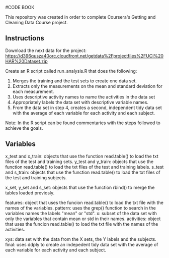 #CODE BOOK

This repository was created in order to complete Coursera's Getting and Cleaning Data Course project.

## Instructions

Download the next data for the project:
https://d396qusza40orc.cloudfront.net/getdata%2Fprojectfiles%2FUCI%20HAR%20Dataset.zip 

Create an R script called run_analysis.R that does the following:

1. Merges the training and the test sets to create one data set.
2. Extracts only the measurements on the mean and standard deviation for each measurement. 
3. Uses descriptive activity names to name the activities in the data set
4. Appropriately labels the data set with descriptive variable names. 
5. From the data set in step 4, creates a second, independent tidy data set with the average of each variable for each activity and each subject.

Note: In the R script can be found commentaries with the steps followed to achieve the goals.

## Variables

x_test and x_train: objects that use the function read.table() to load the txt files of the test and training sets.
y_test and y_train: objects that use the function read.table() to load the txt files of the test and training labels.
s_test and s_train: objects that use the function read.table() to load the txt files of the test and training subjects.

x_set, y_set and s_set: objects that use the function rbind() to merge the tables loaded previosly.

features: object that uses the funcion read.table() to load the txt file with the names of the variables.
pattern: uses the grep() function to search in the variables names the labels "mean" or "std".
x: subset of the data set with only the variables that contain mean or std in their names.
activities: object that uses the funcion read.table() to load the txt file with the names of the activities.

xys: data set with the data from the X sets, the Y labels and the subjects.
final: uses ddply to create an indepedent tidy data set with the average of each variable for each activity and each subject.
